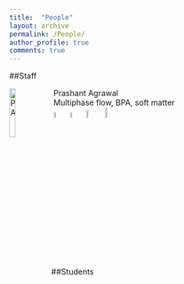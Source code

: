 ```yaml
---
title:  "People"
layout: archive
permalink: /People/
author_profile: true
comments: true
---
```


##Staff

<img src="{{ site.url }}{{ site.baseurl }}/assets/profiles/profile_im_PA.png" alt="PA" style="float: left;width: 15%"/>
&nbsp;Prashant Agrawal <br>
&nbsp;Multiphase flow, BPA, soft matter <br>
&nbsp;<a href="https://researchportal.northumbria.ac.uk/en/researchers/prashant-agrawal(77d1b36e-20c5-44a5-8f7e-97211143c73c).html"><img src="{{ site.url }}{{ site.baseurl }}/assets/profiles/nuw.png" alt="PA" style="width: 5%; border: none; text-decoration: none"/></a>&nbsp;<a href="https://scholar.google.co.in/citations?user=GGesizEAAAAJ&hl=en"><img src="{{ site.url }}{{ site.baseurl }}/assets/profiles/google.png" alt="PA" style="width: 5%; border: none; text-decoration: none"/></a>&nbsp;<a href="https://www.linkedin.com/in/agwlpra/?originalSubdomain=in"><img src="{{ site.url }}{{ site.baseurl }}/assets/profiles/linkedin.png" alt="PA" style="width: 6%; border: none; text-decoration: none"/></a>&nbsp;<a href="https://www.researchgate.net/profile/Prashant_Agrawal6"><img src="{{ site.url }}{{ site.baseurl }}/assets/profiles/rg.png" alt="PA" style="width: 7%; border: none; text-decoration: none"/></a>&nbsp;

##Students
